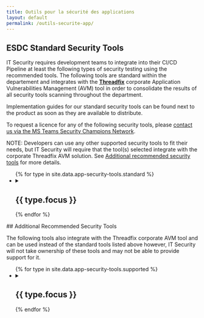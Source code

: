```yaml
---
title: Outils pour la sécurité des applications
layout: default
permalink: /outils-securite-app/
---
```


## ESDC Standard Security Tools

IT Security requires development teams to integrate into their CI/CD Pipeline at least the following types of security testing using the recommended tools. The following tools are standard within the departement and integrates with the [**Threadfix**](https://threadfix.it/) corporate Application Vulnerabilities Management (AVM) tool in order to consolidate the results of all security tools scanning throughout the department. 

Implementation guides for our standard security tools can be found next to the product as soon as they are available to distribute.

To request a licence for any of the following security tools, please [contact us via the MS Teams Security Champions Network](https://teams.microsoft.com/l/channel/19%3a7fb48ff71f584a309817c64b3d599a77%40thread.tacv2/Licenses?groupId=bea80905-7f0f-432d-9a83-60561c1efcd2&tenantId=9ed55846-8a81-4246-acd8-b1a01abfc0d1).

NOTE: Developers can use any other supported security tools to fit their needs, but IT Security will require that the tool(s) selected integrate with the corporate Threadfix AVM solution. See [Additional recommended security tools](#additional-recommended-security-tools) for more details.

<ul class="list-unstyled">
{% for type in site.data.app-security-tools.standard %}
  <li>
  <details>
    <summary>
      <h2 class="h3" id="{{ type.focus | slugify }}">{{ type.focus }}</h2>
    </summary>
    {% if type.definition %}
      {{ type.definition %}}
    {% endif %}
    {% if type.tools %}
		<p><strong>Corporate Standard(s):</strong></p>
		<ul class="list-group list-inline row mrgn-lft-0 mrgn-rght-0">
		  {% assign list_of_tools = type.tools | sort_natural: "name" %}
		  {% for tool in list_of_tools %}
			<li class="list-group-item col-md-4 brdr-rds-0">
			  <h3 class="list-group-item-heading" id="{{ tool.name | slugify }}">{{ tool.name }}</h3>
			  <ul class="list-group-item-text list-inline">
				{% if tool.availability %}
				  <li>{{ tool.availability }}</li>
				{% endif %}
				{% if tool.details %}
				  <li><a href="{{ tool.details }}" target="_blank">Details</a></li>
				{% endif %}
				{% if tool.guide %}
				  <li><a href="{{ tool.guide }}" target="_blank">Guide</a></li>
				{% endif %}
			  </ul>
			</li>
		  {% endfor %}
		</ul>
	{% else %}
		<p><strong>ESDC has not procured any tool of this type so far.</strong></p>
	{% endif %}
  </details>
  </li>
{% endfor %}
</ul>
## Additional Recommended Security Tools

The following tools also integrate with the Threadfix corporate AVM tool and can be used instead of the standard tools listed above however, IT Security will not take ownership of these tools and may not be able to provide support for it.
<ul class="list-unstyled">
{% for type in site.data.app-security-tools.supported %}
  <li>
  <details>
    <summary>
      <h2 class="h3" id="{{ type.focus | slugify }}">{{ type.focus }}</h2>
    </summary>
    {% if type.tools %}
		<p><strong>Additional Recommended Tool(s):</strong></p>
		<ul class="list-group list-inline row mrgn-lft-0 mrgn-rght-0">
		  {% assign list_of_tools = type.tools | sort_natural: "name" %}
		  {% for tool in list_of_tools %}
			<li class="list-group-item col-md-4 brdr-rds-0">
			  <h3 class="list-group-item-heading">{{ tool.name }}<br />{{ tool.product }}</h3>
			  <ul class="list-group-item-text list-inline">
				{% if tool.pricing %}
				  <li>{{ tool.pricing }}</li>
				{% endif %}
				{% if tool.details %}
				  <li><a href="{{ tool.details }}" target="_blank">Details</a></li>
				{% endif %}
				{% if tool.guide %}
				  <li><a href="{{ tool.guide }}" target="_blank">Guide</a></li>
				{% endif %}
			  </ul>
			</li>
		  {% endfor %}
		</ul>
	{% else %}
		<p><strong>ESDC has not procured any tool of this type so far.</strong></p>
	{% endif %}
  </details>
  </li>
{% endfor %}
</ul>
